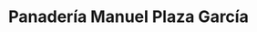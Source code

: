 ---
title: "Panadería Manuel Plaza García"
url: /santo-tome/panaderia-manuel-plaza-garcia/
shop: panadería
---